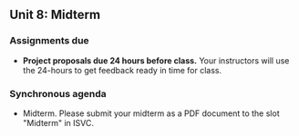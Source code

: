 ## Unit 8: Midterm


### Assignments due

  - **Project proposals due 24 hours before class.** Your instructors will use the 24-hours to get feedback ready in time for class.

### Synchronous agenda

  - Midterm. Please submit your midterm as a PDF document to the slot "Midterm" in ISVC.
